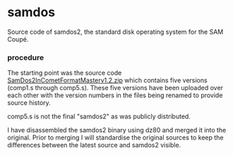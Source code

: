 # samdos

Source code of samdos2, the standard disk operating system for the SAM Coupé.

### procedure
The starting point was the source code [SamDos2InCometFormatMasterv1.2.zip](http://ftp.nvg.ntnu.no/pub/sam-coupe/sources/) which contains five versions (comp1.s through comp5.s).  These five versions have been uploaded over each other with the version numbers in the files being renamed to provide source history.

comp5.s is not the final "samdos2" as was publicly distributed.

I have disassembled the samdos2 binary using dz80 and merged it into the original. Prior to merging I will standardise the original sources to keep the differences between the latest source and samdos2 visible.

